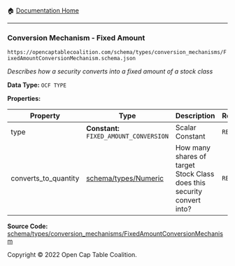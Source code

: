 :house: [Documentation Home](/docs/README.md)

---

### Conversion Mechanism - Fixed Amount

`https://opencaptablecoalition.com/schema/types/conversion_mechanisms/FixedAmountConversionMechanism.schema.json`

_Describes how a security converts into a fixed amount of a stock class_

**Data Type:** `OCF TYPE`

**Properties:**

| Property             | Type                                                  | Description                                                            | Required   |
| -------------------- | ----------------------------------------------------- | ---------------------------------------------------------------------- | ---------- |
| type                 | **Constant:** `FIXED_AMOUNT_CONVERSION`               | Scalar Constant                                                        | `REQUIRED` |
| converts_to_quantity | [schema/types/Numeric](/docs/schema/types/Numeric.md) | How many shares of target Stock Class does this security convert into? | `REQUIRED` |

**Source Code:** [schema/types/conversion_mechanisms/FixedAmountConversionMechanism](../../../schema/types/conversion_mechanisms/FixedAmountConversionMechanism.schema.json)

Copyright © 2022 Open Cap Table Coalition.
